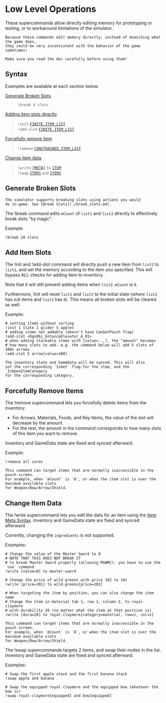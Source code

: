 # Low Level Operations

These supercommands allow directly editing memory for prototyping or testing,
or to workaround limitations of the simulator.

```admonish danger
Because these commands edit memory directly, instead of mimicking what the game does,
they could be very inconsistent with the behavior of the game sometimes!

Make sure you read the doc carefully before using them!
```

## Syntax

Examples are available at each section below.

[Generate Broken Slots](#generate-broken-slots)
> `!break X slots` <br>

[Adding item slots directly](#add-item-slots)
> `!init` [`FINITE_ITEM_LIST`](../user/syntax_item.md) <br>
> `!add-slot` [`FINITE_ITEM_LIST`](../user/syntax_item.md) <br>

[Forcefully remove item](#forcefully-remove-items)
> `!remove` [`CONSTRAINED_ITEM_LIST`](../user/syntax_item.md) <br>

[Change item data](#change-item-data)
> `!write` [`[META]`](../user/syntax_item.md#metadata) `to` [`ITEM`](../user/syntax_item.md)<br>
> `!swap` [`ITEM1`](../user/syntax_item.md) `and` [`ITEM2`](../user/syntax_item.md) <br>

## Generate Broken Slots

```admonish tip
The simulator supports breaking slots using actions you would
do in-game. See [Break Slots](./break_slots.md).
```

The <skyb>!break</skyb> command edits `mCount` of `list1` and `list2` directly
to effectively break slots "by magic".

Example
```skybook
!break 20 slots
```

## Add Item Slots
The <skyb>!init</skyb> and <skyb>!add-slot</skyb> command will directly
push a new item from `list2` to `list1`, and set the memory according
to the item you specified. This will bypass ALL checks for adding item to inventory.

Note that it will still prevent adding items when `list2.mCount` is `0`.

Furthermore, <skyb>!init</skyb> will reset `list1` and `list2` to the initial state
(where `list2` has `420` items and `list1` has `0`). This means all broken slots
will be cleared as well.

Example:

```skybook
# setting items without sorting
!init 1 slate 1 glider 5 apples
# adding items not addable (doesn't have CanGetPouch flag)
!add-slot <DgnObj_EntanceElevator_A_01>
# when adding stackable items with [value=...], the "amount" becomes
# how many slots to add. e.g. the command below will add 5 slots of 300x arrows
!add-slot 5 arrow[value=300]
```

```admonish note
The inventory state and GameData will be synced. This will also
set the corresponding `IsGet` flag for the item, and the `IsOpenItemCategory`
for the corresponding category.
```


## Forcefully Remove Items

The <skyb>!remove</skyb> supercommand lets you forcefully delete items from the inventory:
- For Arrows, Materials, Foods, and Key Items, the value of the slot will decrease by the amount.
- For the rest, the amount in the command corresponds to how many slots of this item you want to remove.

Inventory and GameData state are fixed and synced afterward.

Example:

```skybook
!remove all cores
```

```admonish warning
This command can target items that are normally inaccessible in the pouch screen.
For example, when `mCount` is `0`, or when the item slot is over the maximum available slots
for Weapon/Bow/Arrow/Shield.
```


## Change Item Data

The <skyb>!write</skyb> supercommand lets you edit the data for an item using the
[Item Meta Syntax](../user/syntax_item.md#metadata). Inventory and GameData state
are fixed and synced afterward.

Currently, changing the `ingredients` is not supported.

Examples:

```skybook
# Change the value of the Master Sword to 0
# NOTE THAT THIS DOES NOT BREAK IT 
# to break Master Sword properly (allowing MSWMC), you have to use the `use` command
!write [value=0] to master-sword

# Change the price of wild greens with price 102 to 101
!write [price=101] to wild-greens[price=102]

# When targeting the item by position, you can also change the item name
# Change the item in material tab 1, row 1, column 2, to royal-claymore
# with durability 20 (no matter what the item at that position is)
!write [dura=20] to royal-claymore[category=material, row=1, col=1]
```

```admonish warning
This command can target items that are normally inaccessible in the pouch screen.
For example, when `mCount` is `0`, or when the item slot is over the maximum available slots
for Weapon/Bow/Arrow/Shield.
```

The <skyb>!swap</skyb> supercommands targets 2 items, and swap their nodes in the list.
Inventory and GameData state are fixed and synced afterward.

Examples:

```skybook
# Swap the first apple stack and the first banana stack
!swap apple and banana

# Swap the equipped royal claymore and the equipped bow (whatever the bow is)
!swap royal-claymore[equipped] and bow[equipped]
```
